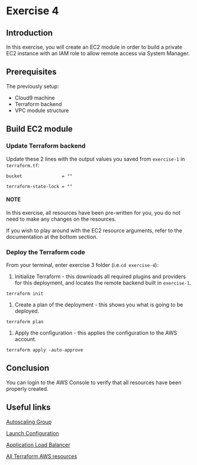 # Exercise 4

## Introduction

In this exercise, you will create an EC2 module in order to build a private EC2 instance with an IAM role to allow remote access via System Manager.

## Prerequisites

The previously setup:
- Cloud9 machine
- Terraform backend
- VPC module structure

## Build EC2 module

### Update Terraform backend

Update these 2 lines with the output values you saved from `exercise-1` in `terraform.tf`:

```
bucket               = ""
```
```
terraform-state-lock = ""
```

#### NOTE

In this exercise, all resources have been pre-written for you, you do not need to make any changes on the resources.

If you wish to play around with the EC2 resource arguments, refer to the documentation at the bottom section.

### Deploy the Terraform code

From your terminal, enter exercise 3 folder (i.e.`cd exercise-4`):

1) Initialize Terraform - this downloads all required plugins and providers for this deployment, and locates the remote backend built in `exercise-1`.
```
terraform init
```
1) Create a plan of the deployment - this shows you what is going to be deployed.
```
terraform plan
```
1) Apply the configuration - this applies the configuration to the AWS account.
```
terraform apply -auto-approve
```

## Conclusion

You can login to the AWS Console to verify that all resources have been properly created.

## Useful links

[Autoscaling Group](https://registry.terraform.io/providers/hashicorp/aws/latest/docs/resources/autoscaling_group)

[Launch Configuration](https://registry.terraform.io/providers/hashicorp/aws/latest/docs/resources/launch_configuration)

[Application Load Balancer](https://registry.terraform.io/providers/hashicorp/aws/latest/docs/resources/lb)

[All Terraform AWS resources](https://registry.terraform.io/providers/hashicorp/aws/latest/docs)